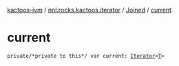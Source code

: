 [kactoos-jvm](../../index.md) / [nnl.rocks.kactoos.iterator](../index.md) / [Joined](index.md) / [current](./current.md)

# current

`private/*private to this*/ var current: `[`Iterator`](https://kotlinlang.org/api/latest/jvm/stdlib/kotlin.collections/-iterator/index.html)`<`[`T`](index.md#T)`>`